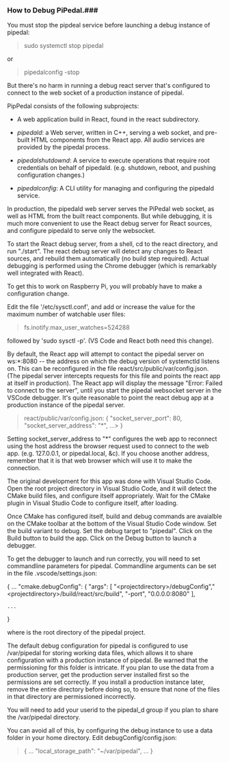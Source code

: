 

### How to Debug PiPedal.###


You must stop the pipdeal service before launching a debug instance of pipedal:

>   sudo systemctl stop pipedal

or

>   pipedalconfig -stop

But there's no harm in running a debug react server that's configured to connect to the web 
socket of a production instance of pipedal. 

PipPedal consists of the following subprojects:

*    A web application build in React, found in the react subdirectory.

*    *pipedald*: a Web server, written in C++, serving a web socket, and pre-built HTML components from the React app.
     All audio services are provided by the pipedal process.

*   *pipedalshutdownd*: A service to execute operations that require root credentials on behalf of pipedald. (e.g. shutdown, reboot,
    and pushing configuration changes.)

*   *pipedalconfig*: A CLI utility for managing and configuring the pipedald service.

In production, the pipedald web server serves the PiPedal web socket, as well as HTML from the  built 
react components. But while debugging, it is much more convenient to use the React debug server for 
React sources, and configure pipedald to serve only the websocket. 

To start the React debug server, from a shell, cd to the react directory, and run "./start". The react debug 
server will detect any changes to React sources, and rebuild them automatically (no build step required). 
Actual debugging is performed using the Chrome debugger (which is remarkably well integrated with React).

To get this to work on Raspberry Pi, you will probably have to make a configuration change.

Edit the file '/etc/sysctl.conf', and add or increase the value for the maximum number of watchable user 
files:

>    fs.inotify.max_user_watches=524288

followed by 'sudo sysctl -p'. (VS Code and React both need this change).     

By default, the React app will attempt to contact the pipedal server on ws:*:8080 -- the address on which
the debug version of systemctld listens on. This can be reconfigured
in the file react/src/public/var/config.json. (The pipedal server intercepts requests for this file and 
points the react app at itself in production). The React app will display the message 
"Error: Failed to connect to the server", until you start the pipedal websocket server in the VSCode debugger.
It's quite reasonable to point the react debug app at a production instance of the pipedal server.

>    react/public/var/config.json: 
>    {
>        "socket_server_port": 80,
>        "socket_server_address": "*",
>        ...>
>    }

Setting socket_server_address to "*" configures the web app to reconnect using the host address the browser
request used to connect to the web app. (e.g. 127.0.0.1, or pipedal.local, &c). If you choose another address,
remember that it is that web browser which will use it to make the connection.

The original development for this app was done with Visual Studio Code. Open the root project directory in
Visual Studio Code, and it will detect the CMake build files, and configure itself appropriately. Wait for 
the CMake plugin in Visual Studio Code to configure itself, after loading. 

Once CMake has configured itself, build and debug commands are avaialble on the CMake toolbar at the 
bottom of the Visual Studio Code window. Set the build variant to debug. Set the debug target to "pipedal". 
Click on the Build button to build the app. Click on the Debug button to launch a debugger.

To get the debugger to launch and run correctly, you will need to set commandline parameters for pipedal. 
Commandline arguments can be set in the file .vscode/settings.json: 

{
    ...
    "cmake.debugConfig": {
        "args": [
          "\<projectdirectory\>/debugConfig","\<projectdirectory\>/build/react/src/build",  "-port", "0.0.0.0:8080"
        ],

    ...
}

where <projectdirectory> is the root directory of the pipedal project.

The default debug configuration for pipedal is configured to use /var/pipedal for storing working data files, 
which allows it to share configuration with a production instance of pipedal. Be warned that the permissioning 
for this folder is intricate. If you plan to use the data from a production server, get the production server 
installed first so the permissions are set correctly. If you install a production instance later, remove the 
entire directory before doing so, to ensure that none of the files in that directory are permissioned 
incorrectly. 

You will need to add your userid to the pipedal_d group if you plan to share the /var/pipedal directory. 

You can avoid all of this, by configuring the debug instance to use a data folder in your home directory. Edit 
debugConfig/config.json:

> {
>    ...
>    "local_storage_path": "~/var/pipedal",
>    ...
> }

